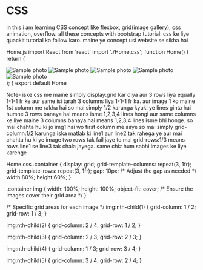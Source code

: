 # CSS
in this i am learning CSS concept like flexbox, grid(image gallery), css animation, overflow. all these concepts with bootstrap
tutorial: css ke liye quackit tutorial ko follow karo. maine ye concept usi website se sikha hai

Home.js
   import React from 'react'
   import './Home.css';
   function Home() {
  return (
    <div className="container">
      <img src="/images/img1.jpg" alt="Sample photo" />
      <img src="/images/img2.jpg" alt="Sample photo" />
      <img src="/images/img3.jpg" alt="Sample photo" />
      <img src="/images/img4.jpg" alt="Sample photo" />
      <img src="/images/img5.jpg" alt="Sample photo" />
    </div>
     );
    }
export default Home

Note- iske css me maine simply display:grid kar diya aur 3 rows liya equally 1-1-1 fr ke aur same isi tarah 3 columns liya 1-1-1 fr ka. aur image 1 ko maine 1st column me rakha hai so mai simply 1/2 karunga kyuki ye lines ginta hai humne 3 rows banaya hai means isme 1,2,3,4 lines hongi aur same columns ke liye maine 3 columns banaya hai means 1,2,3,4 lines isme bhi honge. so mai chahta hu ki jo img1 hai wo first column me aaye so mai simply  grid-column:1/2 karunga iska matlab ki line1 aur line2 tak rahega ye aur mai chahta hu ki ye image two rows tak fail jaye to mai grid-rows:1/3 means rows line1 se line3 tak chala jayega. same chiz hum sabhi images ke liye karenge

Home.css
    .container {
    display: grid;
    grid-template-columns: repeat(3, 1fr);
    grid-template-rows: repeat(3, 1fr);
    gap: 10px; /* Adjust the gap as needed */
    width:80%;
    height:60%;
  }
  
  .container img {
    width: 100%;
    height: 100%;
    object-fit: cover; /* Ensure the images cover their grid area */
  }
  
  /* Specific grid areas for each image */
  img:nth-child(1) {
    grid-column: 1 / 2;
    grid-row: 1 / 3;
  }
  
  img:nth-child(2) {
    grid-column: 2 / 4;
    grid-row: 1 / 2;
  }
  
  img:nth-child(3) {
    grid-column: 2 / 3;
    grid-row: 2 / 3;
  }
  
  img:nth-child(4) {
    grid-column: 1 / 3;
    grid-row: 3 / 4;
  }
  
  img:nth-child(5) {
    grid-column: 3 / 4;
    grid-row: 2 / 4;
  }
  
